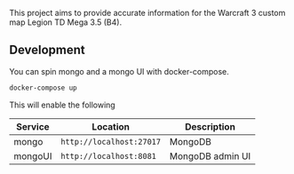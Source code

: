This project aims to provide accurate information for the Warcraft 3 custom map Legion TD Mega 3.5 (B4).

## Development

You can spin mongo and a mongo UI with docker-compose.

```bash
docker-compose up
```

This will enable the following

| Service | Location                 | Description      |
| ------- | ------------------------ | ---------------- |
| mongo   | `http://localhost:27017` | MongoDB          |
| mongoUI | `http://localhost:8081`  | MongoDB admin UI |
